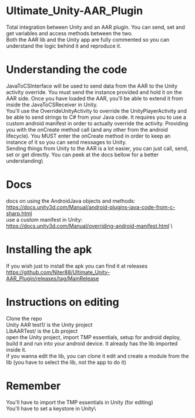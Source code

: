 # Ultimate_Unity-AAR_Plugin
Total integration between Unity and an AAR plugin. You can send, set and get variables and access methods between the two.\
Both the AAR lib and the Unity app are fully commented so you can understand the logic behind it and reproduce it.

# Understanding the code
JavaToCSInterface will be used to send data from the AAR to the Unity activity override. You must send the instance provided and hold it on the AAR side. Once you have loaded the AAR, you'll be able to extend it from inside the JavaToCSReceiver in Unity.\
You'll use the OverrideUnityActivity to override the UnityPlayerActivity and be able to send strings to C# from your Java code. It requires you to use a custom android manifest in order to actually override the activity. Providing you with the onCreate method call (and any other from the android lifecycle). You MUST enter the onCreate method in order to keep an instance of it so you can send messages to Unity.\
Sending things from Unity to the AAR is a lot easier, you can just call, send, set or get directly. You can peek at the docs bellow for a better understanding\

# Docs
docs on using the AndroidJava objects and methods:\
https://docs.unity3d.com/Manual/android-plugins-java-code-from-c-sharp.html \
use a custom manifest in Unity:\
https://docs.unity3d.com/Manual/overriding-android-manifest.html \


# Installing the apk
If you wish just to install the apk you can find it at releases\
https://github.com/Niter88/Ultimate_Unity-AAR_Plugin/releases/tag/MainRelease

# Instructions on editing
Clone the repo\
Unity AAR test1/ is the Unity project\
LibAARTest/ is the Lib project\
open the Unity project, import TMP essentials, setup for android deploy, build it and run into your android device. It already has the lib imported inside it.\
if you wanna edit the lib, you can clone it edit and create a module from the lib (you have to select the lib, not the app to do it)

# Remember
You'll have to import the TMP essentials in Unity (for editing)\
You'll have to set a keystore in Unity\
